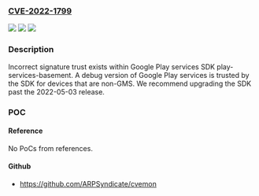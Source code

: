 ### [CVE-2022-1799](https://cve.mitre.org/cgi-bin/cvename.cgi?name=CVE-2022-1799)
![](https://img.shields.io/static/v1?label=Product&message=Google%20Play%20Services%20SDK&color=blue)
![](https://img.shields.io/static/v1?label=Version&message=n%2Fa&color=blue)
![](https://img.shields.io/static/v1?label=Vulnerability&message=CWE-501%20Trust%20Boundary%20Violation&color=brighgreen)

### Description

Incorrect signature trust exists within Google Play services SDK play-services-basement. A debug version of Google Play services is trusted by the SDK for devices that are non-GMS. We recommend upgrading the SDK past the 2022-05-03 release.

### POC

#### Reference
No PoCs from references.

#### Github
- https://github.com/ARPSyndicate/cvemon

